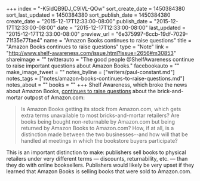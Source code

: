 +++
index = "-K5ldQB9DJ_C9IVL-QOw"
sort_create_date = 1450384380
sort_last_updated = 1450384380
sort_publish_date = 1450384380
create_date = "2015-12-17T12:33:00-08:00"
publish_date = "2015-12-17T12:33:00-08:00"
date = "2015-12-17T12:33:00-08:00"
last_updated = "2015-12-17T12:33:00-08:00"
preview_url = "6e375997-6ccb-19df-7029-71f35e77fae4"
name = "Amazon Books continues to raise questions"
title = "Amazon Books continues to raise questions"
type = "Note"
link = "http://www.shelf-awareness.com/issue.html?issue=2656#m30853"
shareimage = ""
twitterauto = "The good people @ShelfAwareness continue to raise important questions about Amazon Books."
facebookauto = ""
make_image_tweet = ""
notes_byline = ["writers/paul-constant.md"]
notes_tags = ["notes/amazon-books-continues-to-raise-questions.md"]
notes_about = ""
books = ""
+++
Shelf Awareness, which broke the news about Amazon Books, [continues to raise questions](http://www.shelf-awareness.com/issue.html?issue=2656#m30853) about the brick-and-mortar outpost of Amazon.com:

<blockquote>Is Amazon Books getting its stock from Amazon.com, which gets extra terms unavailable to most bricks-and-mortar retailers? Are books being bought non-returnable by Amazon.com but being returned by Amazon Books to Amazon.com? How, if at all, is a distinction made between the two businesses--and how will that be handled at meetings in which the bookstore buyers participate?</blockquote>

This is an important distinction to make: publishers sell books to physical retailers under very different terms — discounts, returnability, etc. — than they do with online booksellers. Publishers would likely be very upset if they learned that Amazon Books is selling books that were sold to Amazon.com.

 
